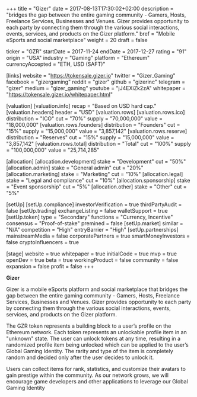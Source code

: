 +++
title = "Gizer"
date = 2017-08-13T17:30:02+02:00
description = "bridges the gap between the entire gaming community - Gamers, Hosts, Freelance Services, Businesses and Venues. Gizer provides opportunity to each party by connecting them through the various social interactions, events, services, and products on the Gizer platform."
bref = "Mobile eSports and social marketplace"
weight = 20
draft = false

ticker = "GZR"
startDate = 2017-11-24
endDate = 2017-12-27
rating = "91"
origin = "USA"
industry = "Gaming"
platform = "Ethereum"
currencyAccepted = "ETH, USD (SAFT)"

[links]
  website = "https://tokensale.gizer.io"
  twitter = "Gizer_Gaming"
  facebook = "gizergaming"
  reddit = "gizer"
  github = "gizerinc"
  telegram = "gizer"
  medium = "gizer_gaming"
  youtube = "jJ4EXiZk2zA"
  whitepaper = "https://tokensale.gizer.io/whitepaper.html"

[valuation]
  [valuation.info]
    recap = "Based on USD hard cap."
  [valuation.headers]
    header = "USD"
  [valuation.rows]
    [valuation.rows.ico]
      distribution = "ICO"
      cut = "70%"
      supply = "70,000,000"
      value = "18,000,000"
    [valuation.rows.founders]
      distribution = "Founders"
      cut = "15%"
      supply = "15,000,000"
      value = "3,857,142"
    [valuation.rows.reserve]
      distribution = "Reserves"
      cut = "15%"
      supply = "15,000,000"
      value = "3,857,142"
    [valuation.rows.total]
      distribution = "Total"
      cut = "100%"
      supply = "100,000,000"
      value = "25,714,285"

[allocation]
  [allocation.development]
    stake = "Development"
    cut = "50%"
  [allocation.admin]
    stake = "General admin"
    cut = "20%"
  [allocation.marketing]
    stake = "Marketing"
    cut = "10%"
  [allocation.legal]
    stake = "Legal and compliance"
    cut = "10%"
  [allocation.sponsorship]
    stake = "Event sponsorship"
    cut = "5%"
  [allocation.other]
    stake = "Other"
    cut = "5%"

[setUp]
  [setUp.compliance]
    investorVerification = true
    thirdPartyAudit = false
  [setUp.trading]
    exchangeListing = false
    walletSupport = true
  [setUp.token]
    type = "Secondary"
    functions = "Currency, Incentive"
    consensus = "Proof-of-stake"
    premined = false
  [setUp.market]
    similar = "N/A"
    competition = "High"
    entryBarrier = "High"
  [setUp.partnerships]
    mainstreamMedia = false
    corporatePartners = true
    smartMoneyInvestors = false
    cryptoInfluencers = true

[stage]
  website = true
  whitepaper = true
  initialCode = true
  mvp = true
  openDev = true
  beta = true
  workingProduct = false
  community = false
  expansion = false
  profit = false
+++

**Gizer**

Gizer is a mobile eSports platform and social marketplace that bridges the gap between the entire gaming community - Gamers, Hosts, Freelance Services, Businesses and Venues. Gizer provides opportunity to each party by connecting them through the various social interactions, events, services, and products on the Gizer platform.

The GZR token represents a building block to a user’s profile on the Ethereum network. Each token represents an unlockable profile item in an "unknown" state. The user can unlock tokens at any time, resulting in a randomized profile item being unlocked which can be applied to the user’s Global Gaming Identity. The rarity and type of the item is completely random and decided only after the user decides to unlock it.

Users can collect items for rank, statistics, and customize their avatars to gain prestige within the community. As our network grows, we will encourage game developers and other applications to leverage our Global Gaming Identity
